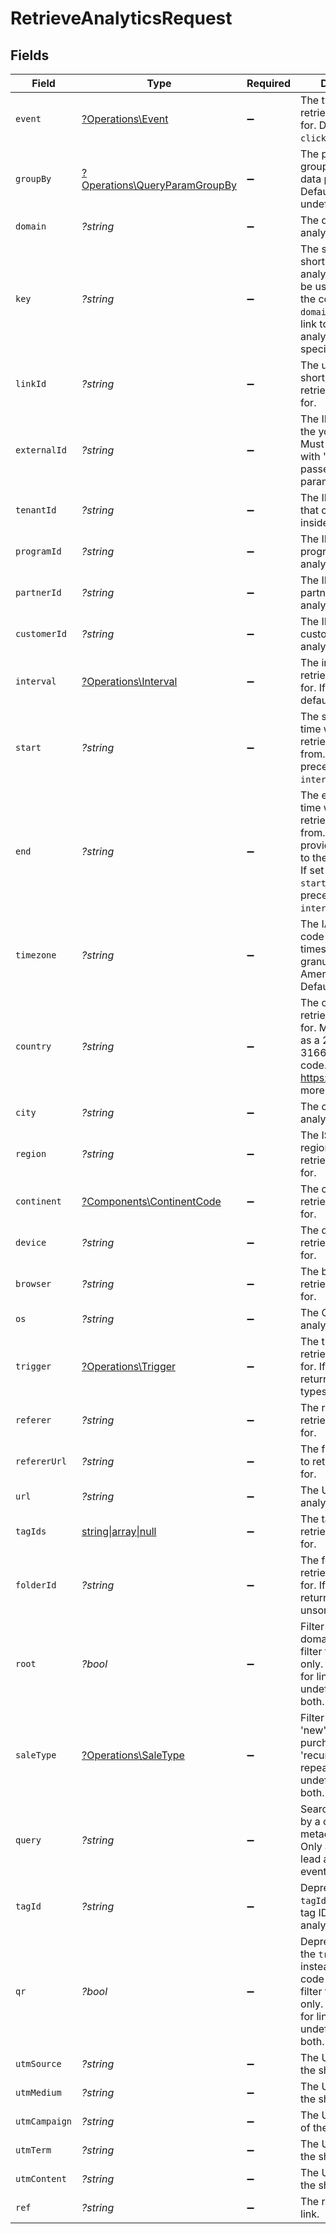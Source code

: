 # RetrieveAnalyticsRequest


## Fields

| Field                                                                                                                                                                    | Type                                                                                                                                                                     | Required                                                                                                                                                                 | Description                                                                                                                                                              | Example                                                                                                                                                                  |
| ------------------------------------------------------------------------------------------------------------------------------------------------------------------------ | ------------------------------------------------------------------------------------------------------------------------------------------------------------------------ | ------------------------------------------------------------------------------------------------------------------------------------------------------------------------ | ------------------------------------------------------------------------------------------------------------------------------------------------------------------------ | ------------------------------------------------------------------------------------------------------------------------------------------------------------------------ |
| `event`                                                                                                                                                                  | [?Operations\Event](../../Models/Operations/Event.md)                                                                                                                    | :heavy_minus_sign:                                                                                                                                                       | The type of event to retrieve analytics for. Defaults to `clicks`.                                                                                                       |                                                                                                                                                                          |
| `groupBy`                                                                                                                                                                | [?Operations\QueryParamGroupBy](../../Models/Operations/QueryParamGroupBy.md)                                                                                            | :heavy_minus_sign:                                                                                                                                                       | The parameter to group the analytics data points by. Defaults to `count` if undefined.                                                                                   |                                                                                                                                                                          |
| `domain`                                                                                                                                                                 | *?string*                                                                                                                                                                | :heavy_minus_sign:                                                                                                                                                       | The domain to filter analytics for.                                                                                                                                      |                                                                                                                                                                          |
| `key`                                                                                                                                                                    | *?string*                                                                                                                                                                | :heavy_minus_sign:                                                                                                                                                       | The slug of the short link to retrieve analytics for. Must be used along with the corresponding `domain` of the short link to fetch analytics for a specific short link. |                                                                                                                                                                          |
| `linkId`                                                                                                                                                                 | *?string*                                                                                                                                                                | :heavy_minus_sign:                                                                                                                                                       | The unique ID of the short link on Dub to retrieve analytics for.                                                                                                        |                                                                                                                                                                          |
| `externalId`                                                                                                                                                             | *?string*                                                                                                                                                                | :heavy_minus_sign:                                                                                                                                                       | The ID of the link in the your database. Must be prefixed with 'ext_' when passed as a query parameter.                                                                  |                                                                                                                                                                          |
| `tenantId`                                                                                                                                                               | *?string*                                                                                                                                                                | :heavy_minus_sign:                                                                                                                                                       | The ID of the tenant that created the link inside your system.                                                                                                           |                                                                                                                                                                          |
| `programId`                                                                                                                                                              | *?string*                                                                                                                                                                | :heavy_minus_sign:                                                                                                                                                       | The ID of the program to retrieve analytics for.                                                                                                                         |                                                                                                                                                                          |
| `partnerId`                                                                                                                                                              | *?string*                                                                                                                                                                | :heavy_minus_sign:                                                                                                                                                       | The ID of the partner to retrieve analytics for.                                                                                                                         |                                                                                                                                                                          |
| `customerId`                                                                                                                                                             | *?string*                                                                                                                                                                | :heavy_minus_sign:                                                                                                                                                       | The ID of the customer to retrieve analytics for.                                                                                                                        |                                                                                                                                                                          |
| `interval`                                                                                                                                                               | [?Operations\Interval](../../Models/Operations/Interval.md)                                                                                                              | :heavy_minus_sign:                                                                                                                                                       | The interval to retrieve analytics for. If undefined, defaults to 24h.                                                                                                   |                                                                                                                                                                          |
| `start`                                                                                                                                                                  | *?string*                                                                                                                                                                | :heavy_minus_sign:                                                                                                                                                       | The start date and time when to retrieve analytics from. If set, takes precedence over `interval`.                                                                       |                                                                                                                                                                          |
| `end`                                                                                                                                                                    | *?string*                                                                                                                                                                | :heavy_minus_sign:                                                                                                                                                       | The end date and time when to retrieve analytics from. If not provided, defaults to the current date. If set along with `start`, takes precedence over `interval`.       |                                                                                                                                                                          |
| `timezone`                                                                                                                                                               | *?string*                                                                                                                                                                | :heavy_minus_sign:                                                                                                                                                       | The IANA time zone code for aligning timeseries granularity (e.g. America/New_York). Defaults to UTC.                                                                    | America/New_York                                                                                                                                                         |
| `country`                                                                                                                                                                | *?string*                                                                                                                                                                | :heavy_minus_sign:                                                                                                                                                       | The country to retrieve analytics for. Must be passed as a 2-letter ISO 3166-1 country code. See https://d.to/geo for more information.                                  |                                                                                                                                                                          |
| `city`                                                                                                                                                                   | *?string*                                                                                                                                                                | :heavy_minus_sign:                                                                                                                                                       | The city to retrieve analytics for.                                                                                                                                      | New York                                                                                                                                                                 |
| `region`                                                                                                                                                                 | *?string*                                                                                                                                                                | :heavy_minus_sign:                                                                                                                                                       | The ISO 3166-2 region code to retrieve analytics for.                                                                                                                    |                                                                                                                                                                          |
| `continent`                                                                                                                                                              | [?Components\ContinentCode](../../Models/Components/ContinentCode.md)                                                                                                    | :heavy_minus_sign:                                                                                                                                                       | The continent to retrieve analytics for.                                                                                                                                 |                                                                                                                                                                          |
| `device`                                                                                                                                                                 | *?string*                                                                                                                                                                | :heavy_minus_sign:                                                                                                                                                       | The device to retrieve analytics for.                                                                                                                                    | Desktop                                                                                                                                                                  |
| `browser`                                                                                                                                                                | *?string*                                                                                                                                                                | :heavy_minus_sign:                                                                                                                                                       | The browser to retrieve analytics for.                                                                                                                                   | Chrome                                                                                                                                                                   |
| `os`                                                                                                                                                                     | *?string*                                                                                                                                                                | :heavy_minus_sign:                                                                                                                                                       | The OS to retrieve analytics for.                                                                                                                                        | Windows                                                                                                                                                                  |
| `trigger`                                                                                                                                                                | [?Operations\Trigger](../../Models/Operations/Trigger.md)                                                                                                                | :heavy_minus_sign:                                                                                                                                                       | The trigger to retrieve analytics for. If undefined, returns all trigger types.                                                                                          |                                                                                                                                                                          |
| `referer`                                                                                                                                                                | *?string*                                                                                                                                                                | :heavy_minus_sign:                                                                                                                                                       | The referer to retrieve analytics for.                                                                                                                                   | google.com                                                                                                                                                               |
| `refererUrl`                                                                                                                                                             | *?string*                                                                                                                                                                | :heavy_minus_sign:                                                                                                                                                       | The full referer URL to retrieve analytics for.                                                                                                                          | https://dub.co/blog                                                                                                                                                      |
| `url`                                                                                                                                                                    | *?string*                                                                                                                                                                | :heavy_minus_sign:                                                                                                                                                       | The URL to retrieve analytics for.                                                                                                                                       |                                                                                                                                                                          |
| `tagIds`                                                                                                                                                                 | [string\|array\|null](../../Models/Operations/RetrieveAnalyticsQueryParamTagIds.md)                                                                                      | :heavy_minus_sign:                                                                                                                                                       | The tag IDs to retrieve analytics for.                                                                                                                                   |                                                                                                                                                                          |
| `folderId`                                                                                                                                                               | *?string*                                                                                                                                                                | :heavy_minus_sign:                                                                                                                                                       | The folder ID to retrieve analytics for. If not provided, return analytics for unsorted links.                                                                           |                                                                                                                                                                          |
| `root`                                                                                                                                                                   | *?bool*                                                                                                                                                                  | :heavy_minus_sign:                                                                                                                                                       | Filter for root domains. If true, filter for domains only. If false, filter for links only. If undefined, return both.                                                   |                                                                                                                                                                          |
| `saleType`                                                                                                                                                               | [?Operations\SaleType](../../Models/Operations/SaleType.md)                                                                                                              | :heavy_minus_sign:                                                                                                                                                       | Filter sales by type: 'new' for first-time purchases, 'recurring' for repeat purchases. If undefined, returns both.                                                      |                                                                                                                                                                          |
| `query`                                                                                                                                                                  | *?string*                                                                                                                                                                | :heavy_minus_sign:                                                                                                                                                       | Search the events by a custom metadata value. Only available for lead and sale events.                                                                                   | metadata['key']:'value'                                                                                                                                                  |
| `tagId`                                                                                                                                                                  | *?string*                                                                                                                                                                | :heavy_minus_sign:                                                                                                                                                       | Deprecated: Use `tagIds` instead. The tag ID to retrieve analytics for.                                                                                                  |                                                                                                                                                                          |
| `qr`                                                                                                                                                                     | *?bool*                                                                                                                                                                  | :heavy_minus_sign:                                                                                                                                                       | Deprecated: Use the `trigger` field instead. Filter for QR code scans. If true, filter for QR codes only. If false, filter for links only. If undefined, return both.    |                                                                                                                                                                          |
| `utmSource`                                                                                                                                                              | *?string*                                                                                                                                                                | :heavy_minus_sign:                                                                                                                                                       | The UTM source of the short link.                                                                                                                                        |                                                                                                                                                                          |
| `utmMedium`                                                                                                                                                              | *?string*                                                                                                                                                                | :heavy_minus_sign:                                                                                                                                                       | The UTM medium of the short link.                                                                                                                                        |                                                                                                                                                                          |
| `utmCampaign`                                                                                                                                                            | *?string*                                                                                                                                                                | :heavy_minus_sign:                                                                                                                                                       | The UTM campaign of the short link.                                                                                                                                      |                                                                                                                                                                          |
| `utmTerm`                                                                                                                                                                | *?string*                                                                                                                                                                | :heavy_minus_sign:                                                                                                                                                       | The UTM term of the short link.                                                                                                                                          |                                                                                                                                                                          |
| `utmContent`                                                                                                                                                             | *?string*                                                                                                                                                                | :heavy_minus_sign:                                                                                                                                                       | The UTM content of the short link.                                                                                                                                       |                                                                                                                                                                          |
| `ref`                                                                                                                                                                    | *?string*                                                                                                                                                                | :heavy_minus_sign:                                                                                                                                                       | The ref of the short link.                                                                                                                                               |                                                                                                                                                                          |